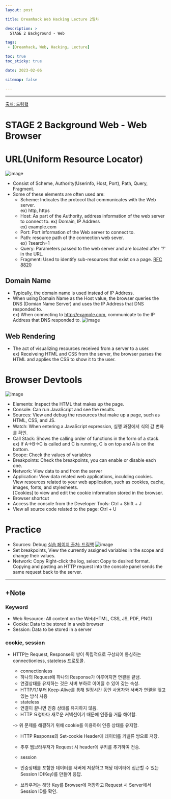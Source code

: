 ```yaml
---
layout: post

title: Dreamhack Web Hacking Lecture 2일차

description: >
  STAGE 2 Background - Web

tags:
 - [Dreamhack, Web, Hacking, Lecture]

toc: true
toc_sticky: true

date: 2023-02-06

sitemap: false

---
```

---
[출처: 드림핵](https://dreamhack.io/lecture/courses/171)  

STAGE 2 Background Web - Web Browser
===
# URL(Uniform Resource Locator)
![image](https://user-images.githubusercontent.com/105637541/216861778-401375b6-5d33-4c59-a0bd-aedf2ce50d7e.png)
- Consist of Scheme, Authority(Userinfo, Host, Port), Path, Query, Fragment.
- Some of these elements are often used are:
    - Scheme: Indicates the protocol that communicates with the Web server.  
    ex) http, https
    - Host: As part of the Authority, address information of the web server to connect to. ex) Domain, IP Address  
    ex) example.com
    - Port: Port information of the Web server to connect to.
    - Path: resource path of the connection web sever.  
    ex) ?search=1
    - Query: Parameters passed to the web server and are located after '?' in the URL.
    - Fragment: Used to identify sub-resources that exist on a page.
    [RFC 8820](https://www.rfc-editor.org/rfc/rfc8820)

## Domain Name
- Typically, the domain name is used instead of IP Address.
- When using Domain Name as the Host value, the browser queries the DNS (Domian Name Server) and uses the IP Address that DNS responded to.  
ex) When connecting to http://example.com, communicate to the IP Address that DNS responded to.
![image](https://user-images.githubusercontent.com/105637541/216890054-2d60b6c3-0c14-4d3a-9d81-3a73f6070dfd.png)

## Web Rendering
- The act of visualizing resources received from a server to a user.  
ex) Receiveing HTML and CSS from the server, the browser parses the HTML and applies the CSS to show it to the user.  

# Browser Devtools
![image](https://user-images.githubusercontent.com/105637541/217117558-a7ea2685-537f-4858-93b6-c1522ce3bf8e.png)
- Elements: Inspect the HTML that makes up the page.
- Console: Can run JavaScript and see the results.
- Sources: View and debug the resources that make up a page, such as HTML, CSS, and JS.
 - Watch: When entering a JavaScript expression, 실행 과정에서 식의 값 변화를 확인.
 - Call Stack: Shows the calling order of functions in the form of a stack.  
 ex) If A->B->C is called and C is running, C is on top and A is on the bottom.
 - Scope: Check the values of variables
 - Breakpoints: Check the breakpoints, you can enable or disable each one.
- Network: View data to and from the server
- Application: View data related web applications, inculding cookies.  
View resources related to your web application, such as cookies, cache, images, fonts, and stylesheets.  
[Cookies] to view and edit the cookie information stored in the browser.
- Browser shortcut
 - Access the console from the Developer Tools: Ctrl + Shift + J
 - View all source code related to the page: Ctrl + U

# Practice
- Sources: Debug
[실습 페이지 출처: 드림핵](https://kr.object.ncloudstorage.com/dreamhack-content/course/externals/js_debug.html)
![image](https://user-images.githubusercontent.com/105637541/217127153-acf9561c-ada3-456c-a367-917ba29603bf.png)
- Set breakpoints, View the currently assigned variables in the scope and change their values.
- Network: Copy
Right-click the log, select Copy to desired format.  
Copying and pasting an HTTP request into the console panel sends the same request back to the server.



- - -
## +Note
### Keyword
- Web Resource: All content on the Web(HTML, CSS, JS, PDF, PNG)
- Cookie: Data to be stored in a web browser
- Session: Data to be stored in a server
### cookie, session
- HTTP는 Request, Response의 쌍이 독립적으로 구성되어 통싱하는 connectionless, stateless 프로토콜.
    - connectionless  
     - 하나의 Request에 하나의 Response가 이루어지면 연결을 끝냄.  
     - 연결상태를 유지하는 것은 서버 부하로 이어질 수 있어 갖는 속성.
     - HTTP/1.1부터 Keep-Alive를 통해 일정시간 동안 사용자와 서버가 연결을 맺고 있는 방식 사용
    - stateless
     - 연결이 끝나면 인증 상태를 유지하지 않음.
     - HTTP 요청마다 새로운 커넥션이기 때문에 인증을 거듭 해야함.  
    
    -> 위 문제를 해결하기 위해 cookie를 이용하여 인증 상태를 유지함.
    - HTTP Response의 Set-cookie Header에 데이터를 키밸류 쌍으로 저장.
    - 추후 웹브라우저가 Request 시 header에 쿠키를 추가하여 전송.  

    - session
     - 인증상태를 포함한 데이터를 서버에 저장하고 해당 데이터에 접근할 수 있는 Session ID(Key)를 만들어 응답.
     - 브라우저는 해당 Key를 Browser에 저장하고 Request 시 Server에서 Session ID를 확인.






